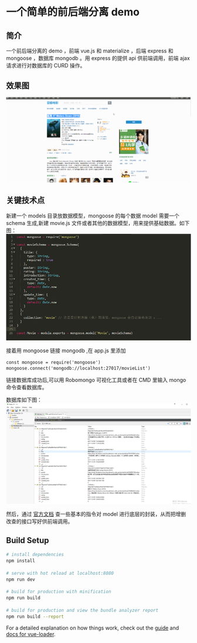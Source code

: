 # 一个简单的前后端分离 demo

## 简介
一个前后端分离的 demo ，前端 vue.js 和 materialize ，后端 express 和 mongoose ，数据库 mongodb 。用 express 的提供 api 供前端调用，前端 ajax 请求进行对数据库的 CURD 操作。

## 效果图
![demo](./demo/demo.gif)

## 关键技术点
新建一个 models 目录放数据模型，mongoose 的每个数据 model 需要一个 schema 生成,新建 movie.js 文件或者其他的数据模型，用来提供基础数据。如下图：
![note](./demo/note.png)

接着用 mongoose 链接 mongodb ,在 app.js 里添加

    const mongoose = require('mongoose')
    mongoose.connect('mongodb://localhost:27017/movieList')

链接数据库成功后,可以用 Robomongo 可视化工具或者在 CMD 里输入 mongo 命令查看数据库。

数据库如下图：
![db](./demo/db.png)

然后，通过 [官方文档](http://mongoosejs.com/docs/guide.html) 查一些基本的指令对 model 进行底层的封装，从而把增删改查的接口写好供前端调用。 

## Build Setup

``` bash
# install dependencies
npm install

# serve with hot reload at localhost:8080
npm run dev

# build for production with minification
npm run build

# build for production and view the bundle analyzer report
npm run build --report
```

For a detailed explanation on how things work, check out the [guide](http://vuejs-templates.github.io/webpack/) and [docs for vue-loader](http://vuejs.github.io/vue-loader).
